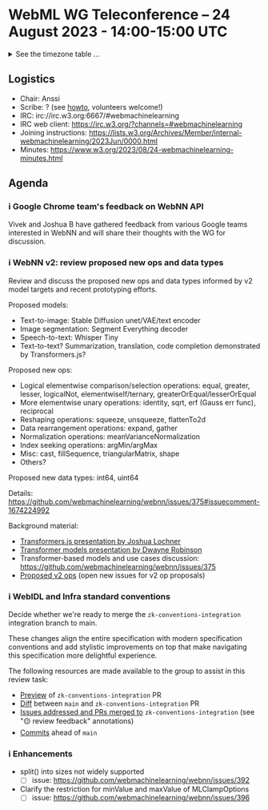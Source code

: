 # WebML WG Teleconference – 24 August 2023 - 14:00-15:00 UTC

<details><summary>See the timezone table ...</summary>
<table>
<tr><td> San Francisco (U.S.A. - California) <td> Thu, 24 August 2022 <td> 07:00 <td> UTC-7 hours
<tr><td> Boston (U.S.A. - Massachusetts) <td> Thu, 24 August 2022 <td> 10:00 <td> UTC-4 hours
<tr><td> London (United Kingdom - England) <td> Thu, 24 August 2022 <td> 15:00 <td> UTC+1 hours
<tr><td> Berlin (Germany) <td> Thu, 24 August 2022 <td> 16:00 <td> UTC+2 hours
<tr><td> Helsinki (Finland) <td> Thu, 24 August 2022 <td> 17:00 <td> UTC+3 hours
<tr><td> Shanghai (China) <td> Thu, 24 August 2022 <td> 22:00 <td> UTC+8 hours
<tr><td> Tokyo (Japan) <td> Thu, 24 August 2022 <td> 23:00 <td> UTC+9 hours
<tr><td> Corresponding UTC (GMT) <td> Thu, 24 August 2022 <td colspan=2> 14:00 UTC
</table>

Other locations: https://www.timeanddate.com/worldclock/fixedtime.html?iso=20230824T14
</details>

## Logistics

* Chair: Anssi
* Scribe: ? (see [howto](https://github.com/webmachinelearning/meetings/blob/main/scribe-howto.md), volunteers welcome!)
* IRC: irc://irc.w3.org:6667/#webmachinelearning
* IRC web client: https://irc.w3.org/?channels=#webmachinelearning
* Joining instructions: https://lists.w3.org/Archives/Member/internal-webmachinelearning/2023Jun/0000.html
* Minutes: https://www.w3.org/2023/08/24-webmachinelearning-minutes.html

## Agenda

### ℹ️ Google Chrome team's feedback on WebNN API

Vivek and Joshua B have gathered feedback from various Google teams interested in WebNN and will share their thoughts with the WG for discussion.
 
### ℹ️ WebNN v2: review proposed new ops and data types

Review and discuss the proposed new ops and data types informed by v2 model targets and recent prototyping efforts.

Proposed models:
- Text-to-image: Stable Diffusion unet/VAE/text encoder
- Image segmentation: Segment Everything decoder
- Speech-to-text: Whisper Tiny
- Text-to-text? Summarization, translation, code completion demonstrated by Transformers.js?

Proposed new ops:
- Logical elementwise comparison/selection operations: equal, greater, lesser, logicalNot, elementwiseIf/ternary, greaterOrEqual/lesserOrEqual
- More elementwise unary operations: identity, sqrt, erf (Gauss err func), reciprocal 
- Reshaping operations: squeeze, unsqueeze, flattenTo2d
- Data rearrangement operations: expand, gather
- Normalization operations: meanVarianceNormalization
- Index seeking operations: argMin/argMax
- Misc: cast, fillSequence, triangularMatrix, shape
- Others?

Proposed new data types: int64, uint64

Details: https://github.com/webmachinelearning/webnn/issues/375#issuecomment-1674224992

Background material:

- [Transformers.js presentation by Joshua Lochner](https://lists.w3.org/Archives/Public/www-archive/2023Jun/att-0000/Transformers_js.pdf)
- [Transformer models presentation by Dwayne Robinson](https://lists.w3.org/Archives/Public/www-archive/2023Jun/att-0005/2023-06-29_WebNN_and_Transformers_Progress_W3C.pdf)
- Transformer-based models and use cases discussion: https://github.com/webmachinelearning/webnn/issues/375
- [Proposed v2 ops](https://github.com/webmachinelearning/webnn/issues?q=is%3Aopen+label%3A%22operation+set%22+label%3A%22v2%22) (open new issues for v2 op proposals)
 
### ℹ️ WebIDL and Infra standard conventions

Decide whether we're ready to merge the `zk-conventions-integration` integration branch to main.

These changes align the entire specification with modern specification conventions and add stylistic improvements on top that make navigating this specification more delightful experience.

The following resources are made available to the group to assist in this review task:

- [Preview](https://pr-preview.s3.amazonaws.com/zolkis/webnn/pull/446.html) of `zk-conventions-integration` PR
- [Diff](https://pr-preview.s3.amazonaws.com/zolkis/webnn/pull/446.html) between `main` and `zk-conventions-integration` PR
- [Issues addressed and PRs merged to](https://github.com/webmachinelearning/webnn/issues/210#issuecomment-1326361748) `zk-conventions-integration` (see "🟡 review feedback" annotations)
- [Commits](https://github.com/webmachinelearning/webnn/compare/main...zk-conventions-integration) ahead of `main`
 
 ### ℹ️ Enhancements
 
- split() into sizes not widely supported
  - [ ] issue: https://github.com/webmachinelearning/webnn/issues/392
- Clarify the restriction for minValue and maxValue of MLClampOptions
  - [ ] issue: https://github.com/webmachinelearning/webnn/issues/396
